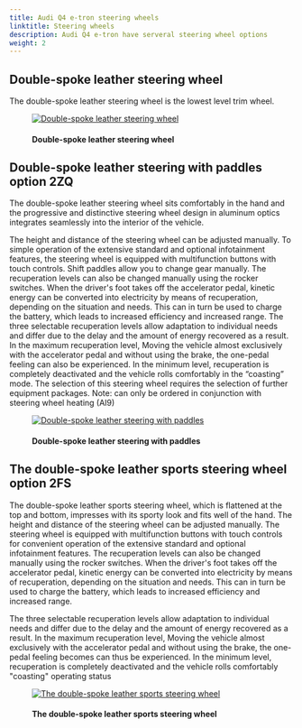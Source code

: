 ```yaml
---
title: Audi Q4 e-tron steering wheels
linktitle: Steering wheels
description: Audi Q4 e-tron have serveral steering wheel options
weight: 2
---
```

<!-- markdownlint-disable MD033 -->
## Double-spoke leather steering wheel

The double-spoke leather steering wheel is the lowest level trim wheel.

<figure>
    <a href="https://media.electrichasgoneaudi.net/multimedia/models/q4-e-tron/interior/steeringwheels/standard.jpg">
        <img src="https://media.electrichasgoneaudi.net/multimedia/models/q4-e-tron/interior/steeringwheels/standard.jpg"
        class="img-fluid" alt="Double-spoke leather steering wheel" title="Double-spoke leather steering wheel">
    </a>
    <figcaption><h4>Double-spoke leather steering wheel</h4></figcaption>
</figure>


## Double-spoke leather steering with paddles option 2ZQ

The double-spoke leather steering wheel sits comfortably in the hand and the progressive and distinctive steering wheel design in aluminum optics integrates seamlessly into the interior of the vehicle.

The height and distance of the steering wheel can be adjusted manually. To simple operation of the extensive standard and optional infotainment features, the steering wheel is equipped with multifunction buttons with touch controls. Shift paddles allow you to change gear manually.
The recuperation levels can also be changed manually using the rocker switches. When the driver's foot
takes off the accelerator pedal, kinetic energy can be converted into electricity by means of recuperation, depending on the situation and needs. This can in turn be used to charge the battery, which leads to increased efficiency
and increased range.
The three selectable recuperation levels allow adaptation to individual needs and differ
due to the delay and the amount of energy recovered as a result. In the maximum recuperation level,
Moving the vehicle almost exclusively with the accelerator pedal and without using the brake, the one-pedal feeling can also be experienced. In the minimum level, recuperation is completely deactivated and the vehicle rolls comfortably in the “coasting” mode. The selection of this steering wheel requires the selection of further equipment packages.
Note: can only be ordered in conjunction with steering wheel heating (AI9)

<figure>
    <a href="https://media.electrichasgoneaudi.net/multimedia/models/q4-e-tron/interior/steeringwheels/2zq.jpg">
        <img src="https://media.electrichasgoneaudi.net/multimedia/models/q4-e-tron/interior/steeringwheels/2zqs.jpg"
        class="img-fluid" alt="Double-spoke leather steering with paddles" title="Double-spoke leather steering with paddles">
    </a>
    <figcaption><h4>Double-spoke leather steering with paddles</h4></figcaption>
</figure>

## The double-spoke leather sports steering wheel option 2FS

The double-spoke leather sports steering wheel, which is flattened at the top and bottom, impresses with its sporty look and fits well
of the hand. The height and distance of the steering wheel can be adjusted manually. The steering wheel is equipped with multifunction buttons with touch controls for convenient operation of the extensive standard and optional infotainment features.
The recuperation levels can also be changed manually using the rocker switches. When the driver's foot
takes off the accelerator pedal, kinetic energy can be converted into electricity by means of recuperation, depending on the situation and needs. This can in turn be used to charge the battery, which leads to increased efficiency
and increased range.

The three selectable recuperation levels allow adaptation to individual needs and differ
due to the delay and the amount of energy recovered as a result. In the maximum recuperation level,
Moving the vehicle almost exclusively with the accelerator pedal and without using the brake, the one-pedal feeling becomes
can thus be experienced. In the minimum level, recuperation is completely deactivated and the vehicle rolls comfortably
"coasting" operating status

<figure>
    <a href="https://media.electrichasgoneaudi.net/multimedia/models/q4-e-tron/interior/steeringwheels/2fs.jpg">
        <img src="https://media.electrichasgoneaudi.net/multimedia/models/q4-e-tron/interior/steeringwheels/2fss.jpg"
        class="img-fluid" alt="The double-spoke leather sports steering wheel" title="The double-spoke leather sports steering wheel">
    </a>
    <figcaption><h4>The double-spoke leather sports steering wheel</h4></figcaption>
</figure>
